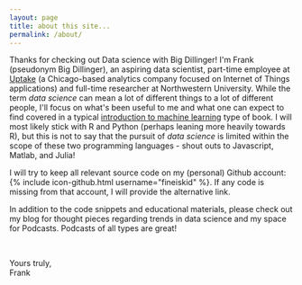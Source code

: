 ```yaml
---
layout: page
title: about this site...
permalink: /about/
---
```


Thanks for checking out Data science with Big Dillinger! I'm Frank (pseudonym Big Dillinger), an aspiring data scientist, part-time employee at [Uptake](http://uptake.com/) (a Chicago-based analytics company focused on Internet of Things applications) and full-time researcher at Northwestern University. While the term _data science_ can mean a lot of different things to a lot of different people, I'll focus on what's been useful to me and what one can expect to find covered in a typical [introduction to machine learning](http://www-bcf.usc.edu/~gareth/ISL/) type of book. I will most likely stick with R and Python (perhaps leaning more heavily towards R), but this is not to say that the pursuit of _data science_ is limited within the scope of these two programming languages - shout outs to Javascript, Matlab, and Julia!

I will try to keep all relevant source code on my (personal) Github account:
{% include icon-github.html username="fineiskid" %}. If any code is missing from that account, I will provide the alternative link.

In addition to the code snippets and educational materials, please check out my blog for thought pieces regarding trends in data science and my space for Podcasts. Podcasts of all types are great! 

 <br /> 


Yours truly,  <br /> 
Frank


